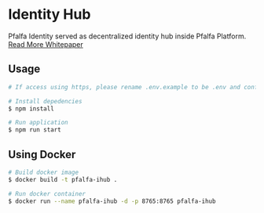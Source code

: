 # Identity Hub

Pfalfa Identity served as decentralized identity hub inside Pfalfa Platform.  
[Read More Whitepaper](https://pfalfa.github.io/whitepaper/chapter_4.html)

## Usage
```bash
# If access using https, please rename .env.example to be .env and configure HTTPS_KEY & HTTPS_CERT

# Install depedencies 
$ npm install

# Run application
$ npm run start
```

## Using Docker
```bash
# Build docker image
$ docker build -t pfalfa-ihub .

# Run docker container
$ docker run --name pfalfa-ihub -d -p 8765:8765 pfalfa-ihub
```